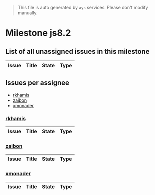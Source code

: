 > This file is auto generated by `ays` services. Please don't modify manually.

# Milestone js8.2

## List of all unassigned issues in this milestone

|Issue|Title|State|Type|
|-----|-----|-----|---|


## Issues per assignee
- [rkhamis](#rkhamis)
- [zaibon](#zaibon)
- [xmonader](#xmonader)



### [rkhamis](https://github.com/rkhamis)

|Issue|Title|State|Type|
|-----|-----|-----|----|


### [zaibon](https://github.com/zaibon)

|Issue|Title|State|Type|
|-----|-----|-----|----|


### [xmonader](https://github.com/xmonader)

|Issue|Title|State|Type|
|-----|-----|-----|----|

